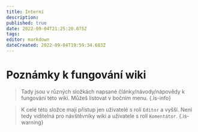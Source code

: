 ```yaml
---
title: Interní
description: 
published: true
date: 2022-09-04T21:25:20.075Z
tags: 
editor: markdown
dateCreated: 2022-09-04T19:59:34.683Z
---
```


# Poznámky k fungování wiki
> Tady jsou v různých složkách napsané články/návody/nápovědy k fungování této wiki. Můžeš listovat v bočním menu.
{.is-info}

> K celé této složce mají přístup jen uživatelé s rolí `Editor` a vyšší. Není tedy viditelná pro návštěvníky wiki a uživatele s rolí `Komentátor`.
{.is-warning}
